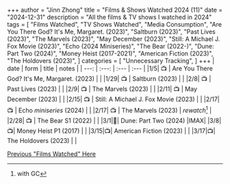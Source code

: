 +++
author = "Jinn Zhong"
title = "Films & Shows Watched 2024 (11)"
date = "2024-12-31"
description = "All the films & TV shows I watched in 2024"
tags = [
    "Films Watched",
    "TV Shows Watched",
    "Media Consumption",
    "Are You There God? It's Me, Margaret. (2023)",
    "Saltburn (2023)",
    "Past Lives (2023)",
    "The Marvels (2023)",
    "May December (2023)",
    "Still: A Michael J. Fox Movie (2023)",
    "Echo (2024 Miniseries)",
    "The Bear (2022-)",
    "Dune: Part Two (2024)",
    "Money Heist (2017-2021)",
    "American Fiction (2023)",
    "The Holdovers (2023)",
]
categories = [
    "Unnecessary Tracking",
]
+++
| date | form | title | notes |
| ---: | :---: | :--- | :--- |
|1/5| :tv: | Are You There God? It's Me, Margaret. (2023) | |
|1/29| :tv: | Saltburn (2023) | |
|2/8| :tv: | Past Lives (2023) | |
|2/9| :tv: | The Marvels (2023) | |
|2/11| :tv: | May December (2023) | | 
|2/15| :tv: | Still: A Michael J. Fox Movie (2023) | |
|2/17| :tv: | Echo _miniseries_ (2024) | |
|2/17| :tv: | The Marvels (2023) | _rewatch_[^1] |
|2/28| :tv: | The Bear S1 (2022) | |
|3/1|:movie_camera:| Dune: Part Two (2024) |IMAX|
|3/8|:tv:| Money Heist P1 (2017) | | 
|3/15|:tv:| American Fiction (2023) | |
|3/17|:tv:| The Holdovers (2023) | |


[Previous "Films Watched" Here](https://journal.jinnzhong.com/tags/films-watched/)

[^1]: with GC
